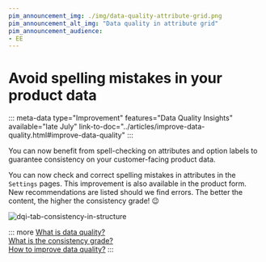 ```yaml
---
pim_announcement_img: ./img/data-quality-attribute-grid.png
pim_announcement_alt_img: "Data quality in attribute grid"
pim_announcement_audience:
- EE
---
```


# Avoid spelling mistakes in your product data
::: meta-data type="Improvement" features="Data Quality Insights" available="late July" link-to-doc="../articles/improve-data-quality.html#improve-data-quality"
:::

You can now benefit from spell-checking on attributes and option labels to guarantee consistency on your customer-facing product data.

You can now check and correct spelling mistakes in attributes in the `Settings` pages.
This improvement is also available in the product form. New recommendations are listed should we find errors. The better the content, the higher the consistency grade! :wink:


![dqi-tab-consistency-in-structure](../img/data-quality-spelling-option.png)

::: more
[What is data quality?](../articles/understand-data-quality.html)  
[What is the consistency grade?](../articles/understand-data-quality.html#how-is-consistency-calculated)   
[How to improve data quality?](../articles/improve-data-quality.html)
:::
